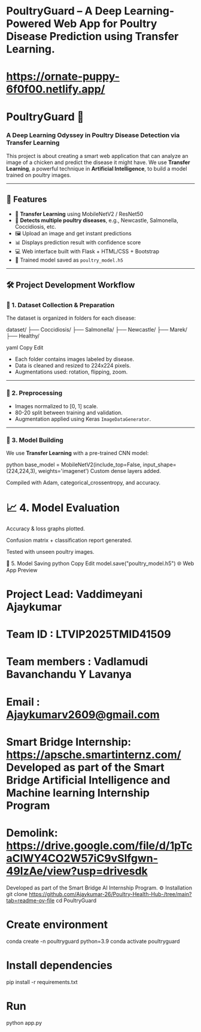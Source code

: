 # PoultryGuard – A Deep Learning-Powered Web App for Poultry Disease Prediction using Transfer Learning.
# https://ornate-puppy-6f0f00.netlify.app/
# PoultryGuard 🐔  
### A Deep Learning Odyssey in Poultry Disease Detection via Transfer Learning

This project is about creating a smart web application that can analyze an image of a chicken and predict the disease it might have. We use **Transfer Learning**, a powerful technique in **Artificial Intelligence**, to build a model trained on poultry images.

---

## 🚀 Features

- 🧠 **Transfer Learning** using MobileNetV2 / ResNet50
- 🐓 **Detects multiple poultry diseases**, e.g., Newcastle, Salmonella, Coccidiosis, etc.
- 🖼 Upload an image and get instant predictions
- 📊 Displays prediction result with confidence score
- 💻 Web interface built with Flask + HTML/CSS + Bootstrap
- 💾 Trained model saved as `poultry_model.h5`

---

## 🛠 Project Development Workflow

### 📁 1. Dataset Collection & Preparation
The dataset is organized in folders for each disease:

dataset/
├── Coccidiosis/
├── Salmonella/
├── Newcastle/
├── Marek/
├── Healthy/

yaml
Copy
Edit

- Each folder contains images labeled by disease.
- Data is cleaned and resized to 224x224 pixels.
- Augmentations used: rotation, flipping, zoom.

---

### 🧹 2. Preprocessing
- Images normalized to [0, 1] scale.
- 80-20 split between training and validation.
- Augmentation applied using Keras `ImageDataGenerator`.

---

### 🧠 3. Model Building
We use **Transfer Learning** with a pre-trained CNN model:

python
base_model = MobileNetV2(include_top=False, input_shape=(224,224,3), weights='imagenet')
Custom dense layers added.

Compiled with Adam, categorical_crossentropy, and accuracy.

# 📈 4. Model Evaluation
Accuracy & loss graphs plotted.

Confusion matrix + classification report generated.

Tested with unseen poultry images.

💾 5. Model Saving
python
Copy
Edit
model.save("poultry_model.h5")
🌐 Web App Preview
# Project Lead: Vaddimeyani Ajaykumar
# Team ID : LTVIP2025TMID41509
# Team members : Vadlamudi Bavanchandu Y Lavanya
# Email : Ajaykumarv2609@gmail.com
# Smart Bridge Internship: https://apsche.smartinternz.com/ Developed as part of the Smart Bridge Artificial Intelligence and Machine learning Internship Program
# Demolink: https://drive.google.com/file/d/1pTcaClWY4CO2W57iC9vSlfgwn-49IzAe/view?usp=drivesdk
Developed as part of the Smart Bridge AI Internship Program.
⚙ Installation
git clone https://github.com/Ajaykumar-26/Poultry-Health-Hub-/tree/main?tab=readme-ov-file
cd PoultryGuard

# Create environment
conda create -n poultryguard python=3.9
conda activate poultryguard

# Install dependencies
pip install -r requirements.txt

# Run
python app.py
